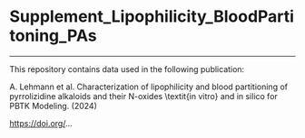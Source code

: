 # Supplement_Lipophilicity_BloodPartitoning_PAs

___

This repository contains data used in the following publication:

A. Lehmann et al. Characterization of lipophilicity and blood partitioning of pyrrolizidine alkaloids and their N-oxides \textit{in vitro} and in silico for PBTK Modeling. (2024)

https://doi.org/...
